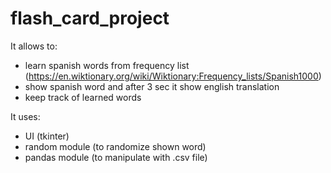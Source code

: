 # flash_card_project

It allows to:
- learn spanish words from frequency list (https://en.wiktionary.org/wiki/Wiktionary:Frequency_lists/Spanish1000)
- show spanish word and after 3 sec it show english translation
- keep track of learned words

It uses:
- UI (tkinter)
- random module (to randomize shown word)
- pandas module (to manipulate with .csv file)
